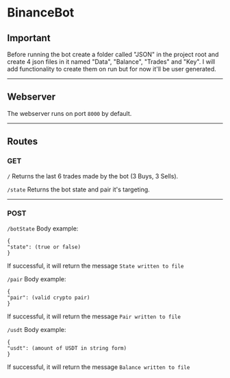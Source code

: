 # BinanceBot

## Important

Before running the bot create a folder called "JSON" in the project root and create 4 json files in it named "Data", "Balance", "Trades" and "Key". I will add functionality to create them on run but for now it'll be user generated.

------------

## Webserver

The webserver runs on port `8000` by default.

------------

## Routes

### GET
`/`
Returns the last 6 trades made by the bot (3 Buys, 3 Sells).

`/state`
Returns the bot state and pair it's targeting.

------------

### POST
`/botState`
Body example: 
```
{
"state": (true or false)
}
```
If successful, it will return the message `State written to file`

`/pair`
Body example: 
```
{
"pair": (valid crypto pair)
}
```
If successful, it will return the message `Pair written to file`

`/usdt`
Body example:
```
{
"usdt": (amount of USDT in string form)
}
```
If successful, it will return the message `Balance written to file`
